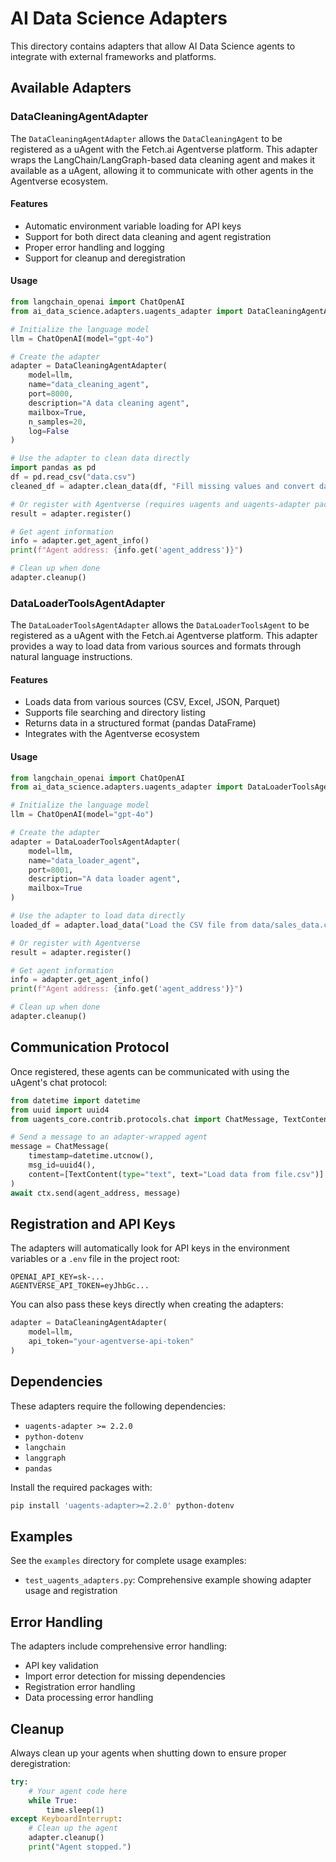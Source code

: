 # AI Data Science Adapters

This directory contains adapters that allow AI Data Science agents to integrate with external frameworks and platforms.

## Available Adapters

### DataCleaningAgentAdapter

The `DataCleaningAgentAdapter` allows the `DataCleaningAgent` to be registered as a uAgent with the Fetch.ai Agentverse platform. This adapter wraps the LangChain/LangGraph-based data cleaning agent and makes it available as a uAgent, allowing it to communicate with other agents in the Agentverse ecosystem.

#### Features

- Automatic environment variable loading for API keys
- Support for both direct data cleaning and agent registration
- Proper error handling and logging
- Support for cleanup and deregistration

#### Usage

```python
from langchain_openai import ChatOpenAI
from ai_data_science.adapters.uagents_adapter import DataCleaningAgentAdapter

# Initialize the language model
llm = ChatOpenAI(model="gpt-4o")

# Create the adapter
adapter = DataCleaningAgentAdapter(
    model=llm,
    name="data_cleaning_agent",
    port=8000,
    description="A data cleaning agent",
    mailbox=True,
    n_samples=20,
    log=False
)

# Use the adapter to clean data directly
import pandas as pd
df = pd.read_csv("data.csv")
cleaned_df = adapter.clean_data(df, "Fill missing values and convert data types")

# Or register with Agentverse (requires uagents and uagents-adapter packages)
result = adapter.register()

# Get agent information
info = adapter.get_agent_info()
print(f"Agent address: {info.get('agent_address')}")

# Clean up when done
adapter.cleanup()
```

### DataLoaderToolsAgentAdapter

The `DataLoaderToolsAgentAdapter` allows the `DataLoaderToolsAgent` to be registered as a uAgent with the Fetch.ai Agentverse platform. This adapter provides a way to load data from various sources and formats through natural language instructions.

#### Features

- Loads data from various sources (CSV, Excel, JSON, Parquet)
- Supports file searching and directory listing
- Returns data in a structured format (pandas DataFrame)
- Integrates with the Agentverse ecosystem

#### Usage

```python
from langchain_openai import ChatOpenAI
from ai_data_science.adapters.uagents_adapter import DataLoaderToolsAgentAdapter

# Initialize the language model
llm = ChatOpenAI(model="gpt-4o")

# Create the adapter
adapter = DataLoaderToolsAgentAdapter(
    model=llm,
    name="data_loader_agent",
    port=8001,
    description="A data loader agent",
    mailbox=True
)

# Use the adapter to load data directly
loaded_df = adapter.load_data("Load the CSV file from data/sales_data.csv")

# Or register with Agentverse
result = adapter.register()

# Get agent information
info = adapter.get_agent_info()
print(f"Agent address: {info.get('agent_address')}")

# Clean up when done
adapter.cleanup()
```

## Communication Protocol

Once registered, these agents can be communicated with using the uAgent's chat protocol:

```python
from datetime import datetime
from uuid import uuid4
from uagents_core.contrib.protocols.chat import ChatMessage, TextContent

# Send a message to an adapter-wrapped agent
message = ChatMessage(
    timestamp=datetime.utcnow(),
    msg_id=uuid4(),
    content=[TextContent(type="text", text="Load data from file.csv")]
)
await ctx.send(agent_address, message)
```

## Registration and API Keys

The adapters will automatically look for API keys in the environment variables or a `.env` file in the project root:

```
OPENAI_API_KEY=sk-...
AGENTVERSE_API_TOKEN=eyJhbGc...
```

You can also pass these keys directly when creating the adapters:

```python
adapter = DataCleaningAgentAdapter(
    model=llm,
    api_token="your-agentverse-api-token"
)
```

## Dependencies

These adapters require the following dependencies:

- `uagents-adapter >= 2.2.0`
- `python-dotenv`
- `langchain`
- `langgraph`
- `pandas`

Install the required packages with:

```bash
pip install 'uagents-adapter>=2.2.0' python-dotenv
```

## Examples

See the `examples` directory for complete usage examples:

- `test_uagents_adapters.py`: Comprehensive example showing adapter usage and registration

## Error Handling

The adapters include comprehensive error handling:

- API key validation
- Import error detection for missing dependencies
- Registration error handling
- Data processing error handling

## Cleanup

Always clean up your agents when shutting down to ensure proper deregistration:

```python
try:
    # Your agent code here
    while True:
        time.sleep(1)
except KeyboardInterrupt:
    # Clean up the agent
    adapter.cleanup()
    print("Agent stopped.")
``` 